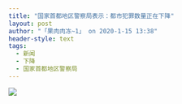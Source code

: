 ```yaml
---
title: "国家首都地区警察局表示：都市犯罪数量正在下降"
layout: post
author: "「果肉肉冻~1」 on 2020-1-15 13:38"
header-style: text
tags:
  - 新闻
  - 下降
  - 国家首都地区警察局
---
```


<head></head>
<body>
 <img src="https://257k0xaggn7aem4n1sxfoso1-wpengine.netdna-ssl.com/wp-content/uploads/2019/10/241019_Sinas2.jpg" onload="thumbImg(this)">
</body>


